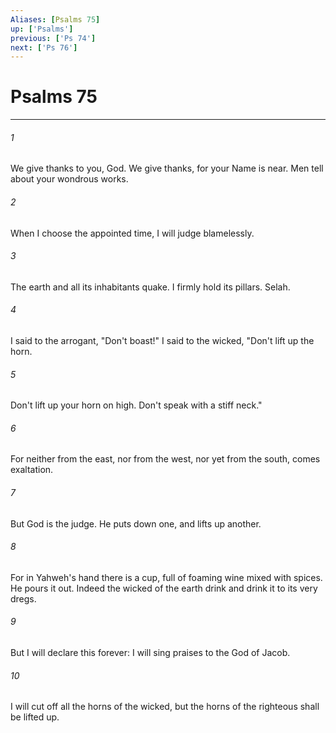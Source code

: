 ```yaml
---
Aliases: [Psalms 75]
up: ['Psalms']
previous: ['Ps 74']
next: ['Ps 76']
---
```

# Psalms 75
***





###### 1 

We give thanks to you, God. We give thanks, for your Name is near. Men tell about your wondrous works. 



###### 2 

When I choose the appointed time, I will judge blamelessly. 



###### 3 

The earth and all its inhabitants quake. I firmly hold its pillars. Selah. 



###### 4 

I said to the arrogant, "Don't boast!" I said to the wicked, "Don't lift up the horn. 



###### 5 

Don't lift up your horn on high. Don't speak with a stiff neck." 



###### 6 

For neither from the east, nor from the west, nor yet from the south, comes exaltation. 



###### 7 

But God is the judge. He puts down one, and lifts up another. 



###### 8 

For in Yahweh's hand there is a cup, full of foaming wine mixed with spices. He pours it out. Indeed the wicked of the earth drink and drink it to its very dregs. 



###### 9 

But I will declare this forever: I will sing praises to the God of Jacob. 



###### 10 

I will cut off all the horns of the wicked, but the horns of the righteous shall be lifted up.

